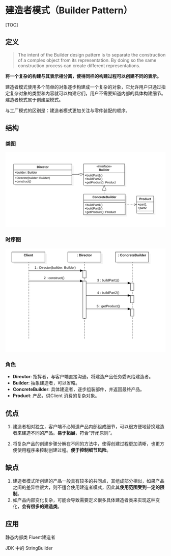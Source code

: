 # 建造者模式（Builder Pattern）

[TOC]

## 定义

> The intent of the Builder design pattern is to separate the construction of a complex object from its representation. By doing so the same construction process can create different representations.

**将一个复杂的构建与其表示相分离，使得同样的构建过程可以创建不同的表示。**

建造者模式使用多个简单的对象逐步构建成一个复杂的对象，它允许用户只通过指定复杂对象的类型和内容就可以构建它们，用户不需要知道内部的具体构建细节。建造者模式属于创建型模式。

与工厂模式的区别是：建造者模式更加关注与零件装配的顺序。

## 结构

### 类图

<img src="./image-20200618110902527.png" alt="image-20200618110902527" style="zoom:50%;" />

### 时序图

<img src="./image-20200618111304832.png" alt="image-20200618111304832" style="zoom:50%;" />

### 角色

- **Director**: 指挥者，与客户端直接沟通，将建造产品任务委派给建造者。
- **Builder**: 抽象建造者，可以省略。
- **ConcreteBuilder**: 具体建造者，逐步组装部件，并返回最终产品。
- **Product**: 产品，供Client 消费的复杂对象。

## 优点

1.  建造者相对独立，客户端不必知道产品内部组成细节，可以很方便地替换建造者来建造不同的产品。**易于拓展**，符合“开闭原则“。

2. 将复杂产品的创建步骤分解在不同的方法中，使得创建过程更加清晰，也更方便使用程序来控制创建过程。**便于控制细节风险**。

## 缺点

1. 建造者模式所创建的产品一般具有较多的共同点，其组成部分相似，如果产品之间的差异性很大，则不适合使用建造者模式，因此其**使用范围受到一定的限制**。
2. 如产品内部变化复杂，可能会导致需要定义很多具体建造者类来实现这种变化，**会有很多的建造类**。

## 应用

静态内部类 Fluent建造者





JDK 中的 StringBuilder